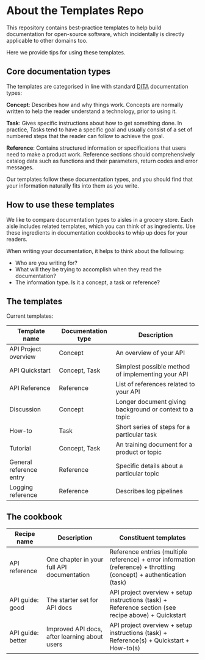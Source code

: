 # About the Templates Repo

This repository contains best-practice templates to help build documentation for open-source software, which incidentally is directly applicable to other domains too.

Here we provide tips for using these templates.

## Core documentation types

The templates are categorised in line with standard [DITA](http://docs.oasis-open.org/dita/dita/v1.3/errata02/os/complete/part3-all-inclusive/archSpec/technicalContent/dita-technicalContent-InformationTypes.html#dita_technicalContent_InformationTypes) documentation types:

**Concept**: Describes how and why things work.
Concepts are normally written to help the reader understand a technology, prior to using it.

**Task**: Gives specific instructions about how to get something done.
In practice, Tasks tend to have a specific goal and usually consist of a set of numbered steps that the reader can follow to achieve the goal.

**Reference**: Contains structured information or specifications that users need to make a product work.
Reference sections should comprehensively catalog data such as functions and their parameters, return codes and error messages.

Our templates follow these documentation types, and you should find that your information naturally fits into them as you write.

## How to use these templates

We like to compare documentation types to aisles in a grocery store.
Each aisle includes related templates, which you can think of as ingredients.
Use these ingredients in documentation cookbooks to whip up docs for your readers.

When writing your documentation, it helps to think about the following:

* Who are you writing for?
* What will they be trying to accomplish when they read the documentation?
* The information type. Is it a concept, a task or reference?

## The templates

Current templates:

| Template name | Documentation type | Description |
| ------------- | ------------------ | ----------- |
| API Project overview | Concept | An overview of your API
| API Quickstart | Concept, Task | Simplest possible method of implementing your API |
| API Reference | Reference | List of references related to your API |
| Discussion | Concept | Longer document giving background or context to a topic |
| How-to | Task | Short series of steps for a particular task
| Tutorial | Concept, Task | An training document for a product or topic |
| General reference entry | Reference | Specific details about a particular topic |
| Logging reference | Reference | Describes log pipelines |

## The cookbook

| Recipe name | Description |Constituent templates |
| ------- | ------- | ----------------- |
| API reference | One chapter in your full API documentation | Reference entries (multiple reference) + error information (reference) + throttling (concept) + authentication (task) |
| API guide: good | The starter set for API docs | API project overview + setup instructions (task) + Reference section (see recipe above) + Quickstart |
| API guide: better | Improved API docs, after learning about users | API project overview + setup instructions (task) + Reference(s) + Quickstart + How-to(s) |

